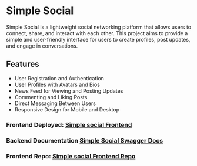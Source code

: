 # Simple Social

Simple Social is a lightweight social networking platform that allows users to connect, share, and interact with each other. This project aims to provide a simple and user-friendly interface for users to create profiles, post updates, and engage in conversations.

<!-- ![Simple Social Screenshot](screenshot.png) -->

## Features

- User Registration and Authentication
- User Profiles with Avatars and Bios
- News Feed for Viewing and Posting Updates
- Commenting and Liking Posts
- Direct Messaging Between Users
- Responsive Design for Mobile and Desktop
### Frontend Deployed: [Simple social Frontend](https://github.com/smark-Mahi/Simple-Social-media.git)
### Backend Documentation [Simple Social Swagger Docs](https://simple-social.onrender.com/docs)

### Frontend Repo: [Simple social Frontend Repo](https://github.com/smark-Mahi/Simple-Social-media.git)
